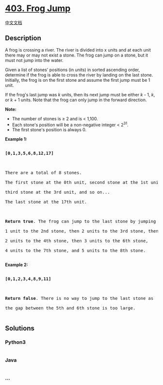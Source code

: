 # [403. Frog Jump](https://leetcode.com/problems/frog-jump)

[中文文档](/solution/0400-0499/0403.Frog%20Jump/README.md)

## Description

<p>A frog is crossing a river. The river is divided into x units and at each unit there may or may not exist a stone. The frog can jump on a stone, but it must not jump into the water.</p>

<p>Given a list of stones' positions (in units) in sorted ascending order, determine if the frog is able to cross the river by landing on the last stone. Initially, the frog is on the first stone and assume the first jump must be 1 unit.

</p>

<p>If the frog's last jump was <i>k</i> units, then its next jump must be either <i>k</i> - 1, <i>k</i>, or <i>k</i> + 1 units. Note that the frog can only jump in the forward direction.</p>

<p><b>Note:</b>

<ul>

<li>The number of stones is &ge; 2 and is < 1,100.</li>

<li>Each stone's position will be a non-negative integer < 2<sup>31</sup>.</li>

<li>The first stone's position is always 0.</li>

</ul>

</p>

<p><b>Example 1:</b>

<pre>

<b>[0,1,3,5,6,8,12,17]</b>



There are a total of 8 stones.

The first stone at the 0th unit, second stone at the 1st unit,

third stone at the 3rd unit, and so on...

The last stone at the 17th unit.



<b>Return true</b>. The frog can jump to the last stone by jumping 

1 unit to the 2nd stone, then 2 units to the 3rd stone, then 

2 units to the 4th stone, then 3 units to the 6th stone, 

4 units to the 7th stone, and 5 units to the 8th stone.

</pre>

</p>

<p><b>Example 2:</b>

<pre>

<b>[0,1,2,3,4,8,9,11]</b>



<b>Return false</b>. There is no way to jump to the last stone as 

the gap between the 5th and 6th stone is too large.

</pre>

</p>

## Solutions

<!-- tabs:start -->

### **Python3**

```python

```

### **Java**

```java

```

### **...**

```

```

<!-- tabs:end -->
